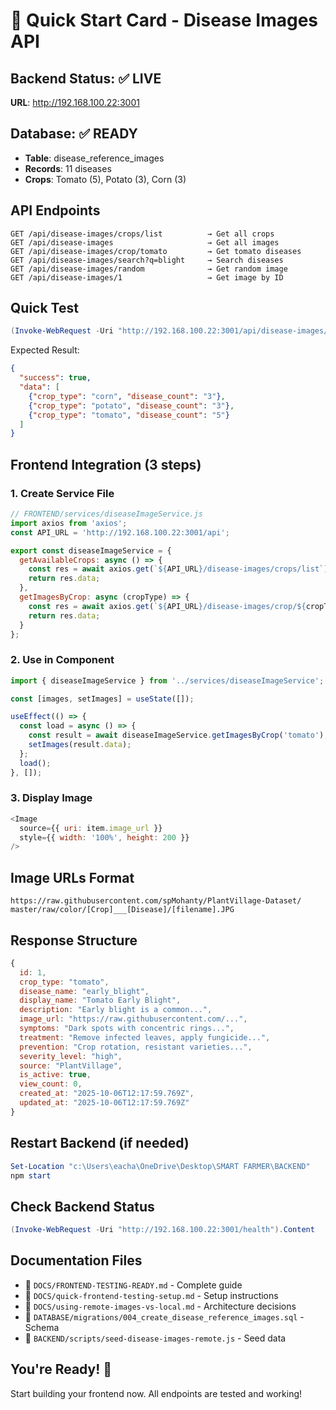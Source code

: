 # 🚀 Quick Start Card - Disease Images API

## Backend Status: ✅ LIVE
**URL**: http://192.168.100.22:3001

## Database: ✅ READY
- **Table**: disease_reference_images
- **Records**: 11 diseases
- **Crops**: Tomato (5), Potato (3), Corn (3)

## API Endpoints

```
GET /api/disease-images/crops/list          → Get all crops
GET /api/disease-images                     → Get all images
GET /api/disease-images/crop/tomato         → Get tomato diseases
GET /api/disease-images/search?q=blight     → Search diseases
GET /api/disease-images/random              → Get random image
GET /api/disease-images/1                   → Get image by ID
```

## Quick Test
```powershell
(Invoke-WebRequest -Uri "http://192.168.100.22:3001/api/disease-images/crops/list").Content
```

Expected Result:
```json
{
  "success": true,
  "data": [
    {"crop_type": "corn", "disease_count": "3"},
    {"crop_type": "potato", "disease_count": "3"},
    {"crop_type": "tomato", "disease_count": "5"}
  ]
}
```

## Frontend Integration (3 steps)

### 1. Create Service File
```javascript
// FRONTEND/services/diseaseImageService.js
import axios from 'axios';
const API_URL = 'http://192.168.100.22:3001/api';

export const diseaseImageService = {
  getAvailableCrops: async () => {
    const res = await axios.get(`${API_URL}/disease-images/crops/list`);
    return res.data;
  },
  getImagesByCrop: async (cropType) => {
    const res = await axios.get(`${API_URL}/disease-images/crop/${cropType}`);
    return res.data;
  }
};
```

### 2. Use in Component
```javascript
import { diseaseImageService } from '../services/diseaseImageService';

const [images, setImages] = useState([]);

useEffect(() => {
  const load = async () => {
    const result = await diseaseImageService.getImagesByCrop('tomato');
    setImages(result.data);
  };
  load();
}, []);
```

### 3. Display Image
```javascript
<Image 
  source={{ uri: item.image_url }}
  style={{ width: '100%', height: 200 }}
/>
```

## Image URLs Format
```
https://raw.githubusercontent.com/spMohanty/PlantVillage-Dataset/
master/raw/color/[Crop]___[Disease]/[filename].JPG
```

## Response Structure
```javascript
{
  id: 1,
  crop_type: "tomato",
  disease_name: "early_blight",
  display_name: "Tomato Early Blight",
  description: "Early blight is a common...",
  image_url: "https://raw.githubusercontent.com/...",
  symptoms: "Dark spots with concentric rings...",
  treatment: "Remove infected leaves, apply fungicide...",
  prevention: "Crop rotation, resistant varieties...",
  severity_level: "high",
  source: "PlantVillage",
  is_active: true,
  view_count: 0,
  created_at: "2025-10-06T12:17:59.769Z",
  updated_at: "2025-10-06T12:17:59.769Z"
}
```

## Restart Backend (if needed)
```powershell
Set-Location "c:\Users\eacha\OneDrive\Desktop\SMART FARMER\BACKEND"
npm start
```

## Check Backend Status
```powershell
(Invoke-WebRequest -Uri "http://192.168.100.22:3001/health").Content
```

## Documentation Files
- 📄 `DOCS/FRONTEND-TESTING-READY.md` - Complete guide
- 📄 `DOCS/quick-frontend-testing-setup.md` - Setup instructions
- 📄 `DOCS/using-remote-images-vs-local.md` - Architecture decisions
- 📄 `DATABASE/migrations/004_create_disease_reference_images.sql` - Schema
- 📄 `BACKEND/scripts/seed-disease-images-remote.js` - Seed data

## You're Ready! 🎉
Start building your frontend now. All endpoints are tested and working!
